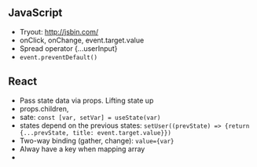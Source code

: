 ## JavaScript
* Tryout: http://jsbin.com/
* onClick, onChange, event.target.value
* Spread operator {...userInput} 
* `event.preventDefault()`

## React
* Pass state data via props. Lifting state up
* props.children, 
* sate: `const [var, setVar] = useState(var)`
* states depend on the previous states: `setUser((prevState) => {return {...prevState, title: event.target.value}})`
* Two-way binding (gather, change): `value={var}`
* Alway have a key when mapping array
* 
